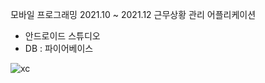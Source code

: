 모바일 프로그래밍
2021.10 ~ 2021.12
근무상황 관리 어플리케이션
- 안드로이드 스튜디오
- DB : 파이어베이스


![xc](https://user-images.githubusercontent.com/76219962/154037060-121ebb18-c43b-427f-82a2-4eb5d83ed47e.png)
